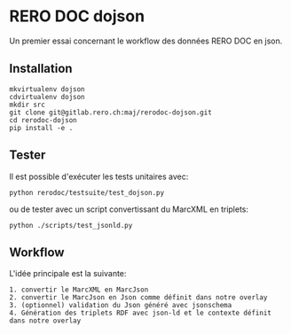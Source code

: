 # RERO DOC dojson

Un premier essai concernant le workflow des données RERO DOC en json.

## Installation

	mkvirtualenv dojson
	cdvirtualenv dojson
	mkdir src
	git clone git@gitlab.rero.ch:maj/rerodoc-dojson.git
	cd rerodoc-dojson
	pip install -e .

## Tester

Il est possible d'exécuter les tests unitaires avec:

	python rerodoc/testsuite/test_dojson.py

ou de tester avec un script convertissant du MarcXML en triplets:
	
	python ./scripts/test_jsonld.py	

## Workflow

L'idée principale est la suivante:

	1. convertir le MarcXML en MarcJson
	2. convertir le MarcJson en Json comme définit dans notre overlay
	3. (optionnel) validation du Json généré avec jsonschema
	4. Génération des triplets RDF avec json-ld et le contexte définit dans notre overlay

